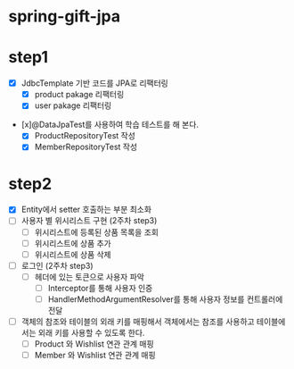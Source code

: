 # spring-gift-jpa
# step1
- [x] JdbcTemplate 기반 코드를 JPA로 리팩터링
  - [x] product pakage 리팩터링
  - [x] user pakage 리팩터링
- [x]@DataJpaTest를 사용하여 학습 테스트를 해 본다.
  - [x] ProductRepositoryTest 작성
  - [x] MemberRepositoryTest 작성
# step2
- [x] Entity에서 setter 호출하는 부분 최소화
- [ ] 사용자 별 위시리스트 구현 (2주차 step3)
  - [ ] 위시리스트에 등록된 상품 목록을 조회
  - [ ] 위시리스트에 상품 추가
  - [ ] 위시리스트에 상품 삭제
- [ ] 로그인 (2주차 step3)
  - [ ] 헤더에 있는 토큰으로 사용자 파악
    - [ ] Interceptor를 통해 사용자 인증
    - [ ] HandlerMethodArgumentResolver를 통해 사용자 정보를 컨트롤러에 전달
- [ ] 객체의 참조와 테이블의 외래 키를 매핑해서 객체에서는 참조를 사용하고 테이블에서는 외래 키를 사용할 수 있도록 한다.
  - [ ] Product 와 Wishlist 연관 관계 매핑
  - [ ] Member 와 Wishlist 연관 관계 매핑